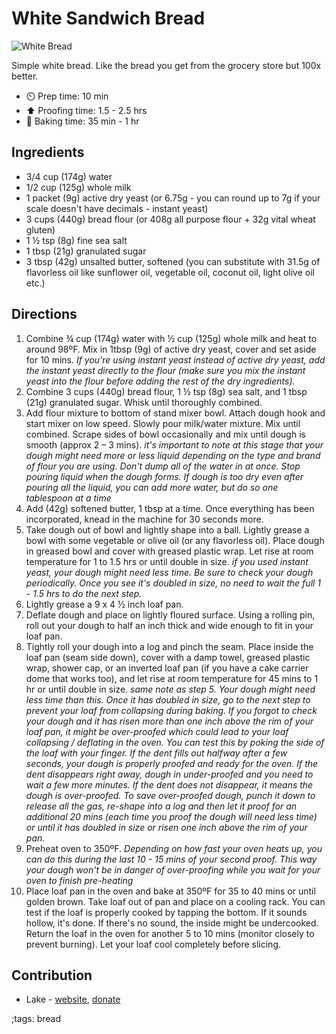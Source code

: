 # White Sandwich Bread

![White Bread](pix/white-bread.webp)

Simple white bread. Like the bread you get from the grocery store but 100x better.

- ⏲️ Prep time:     10 min
- ⬆️ Proofing time: 1.5 - 2.5 hrs
- 🍞 Baking time:   35 min - 1 hr

## Ingredients

- 3/4 cup (174g) water
- 1/2 cup (125g) whole milk
- 1 packet (9g) active dry yeast (or 6.75g - you can round up to 7g if your scale doesn't have decimals -  instant yeast)
- 3 cups (440g) bread flour (or 408g all purpose flour + 32g vital wheat gluten)
- 1 ½ tsp (8g) fine sea salt
- 1 tbsp (21g) granulated sugar
- 3 tbsp (42g) unsalted butter, softened (you can substitute with 31.5g of flavorless oil like sunflower oil, vegetable oil, coconut oil, light olive oil etc.)

## Directions

1. Combine ¾ cup (174g) water with ½ cup (125g) whole milk and heat to around 98ºF. Mix in 1tbsp (9g) of active dry yeast, cover and set aside for 10 mins. *If you're using instant yeast instead of active dry yeast, add the instant yeast directly to the flour (make sure you mix the instant yeast into the flour before adding the rest of the dry ingredients).*
2. Combine 3 cups (440g) bread flour, 1 ½ tsp (8g) sea salt, and 1 tbsp (21g) granulated sugar. Whisk until thoroughly combined.
3. Add flour mixture to bottom of stand mixer bowl. Attach dough hook and start mixer on low speed. Slowly pour milk/water mixture. Mix until combined. Scrape sides of bowl occasionally and mix until dough is smooth (approx 2 – 3 mins). *it's important to note at this stage that your dough might need more or less liquid depending on the type and brand of flour you are using. Don't dump all of the water in at once. Stop pouring liquid when the dough forms. If dough is too dry even after pouring all the liquid, you can add more water, but do so one tablespoon at a time*
4. Add (42g) softened butter, 1 tbsp at a time. Once everything has been incorporated, knead in the machine for 30 seconds more.
5. Take dough out of bowl and lightly shape into a ball. Lightly grease a bowl with some vegetable or olive oil (or any flavorless oil). Place dough in greased bowl and cover with greased plastic wrap. Let rise at room temperature for 1 to 1.5 hrs or until double in size. *if you used instant yeast, your dough might need less time. Be sure to check your dough periodically. Once you see it's doubled in size, no need to wait the full 1 - 1.5 hrs to do the next step.*
6. Lightly grease a 9 x 4 ½ inch loaf pan.
7. Deflate dough and place on lightly floured surface. Using a rolling pin, roll out your dough to half an inch thick and wide enough to fit in your loaf pan.
8. Tightly roll your dough into a log and pinch the seam. Place inside the loaf pan (seam side down), cover with a damp towel, greased plastic wrap, shower cap, or an inverted loaf pan (if you have a cake carrier dome that works too), and let rise at room temperature for 45 mins to 1 hr or until double in size. *same note as step 5. Your dough might need less time than this. Once it has doubled in size, go to the next step to prevent your loaf from collapsing during baking. If you forgot to check your dough and it has risen more than one inch above the rim of your loaf pan,  it might be over-proofed which could lead to your loaf collapsing / deflating in the oven. You can test this by poking the side of the loaf with your finger. If the dent fills out halfway after a few seconds, your dough is properly proofed and ready for the oven. If the dent disappears right away, dough in under-proofed and you need to wait a few more minutes. If the dent does not disappear, it means the dough is over-proofed. To save over-proofed dough, punch it down to release all the gas, re-shape into a log and then let it proof for an additional 20 mins (each time you proof the dough will need less time) or until it has doubled in size or risen one inch above the rim of your pan.*
9. Preheat oven to 350ºF. *Depending on how fast your oven heats up, you can do this during the last 10 - 15 mins of your second proof. This way your dough won't be in danger of over-proofing while you wait for your oven to finish pre-heating*
10. Place loaf pan in the oven and bake  at 350ºF for 35 to 40 mins or until golden brown. Take loaf out of pan and place on a cooling rack. You can test if the loaf is properly cooked by tapping the bottom. If it sounds hollow, it's done. If there's no sound, the inside might be undercooked. Return the loaf in the oven for another 5 to 10 mins (monitor closely to prevent burning). Let your loaf cool completely before slicing.

## Contribution

- Lake - [website](https://michaelc.xyz), [donate](https://michaelc.xyz/donate)

;tags: bread

